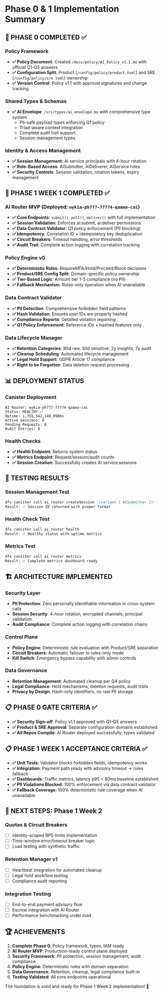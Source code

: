 # Phase 0 & 1 Implementation Summary

## 🎯 PHASE 0 COMPLETED ✅

### Policy Framework
- **✅ Policy Document**: Created `/docs/policy/AI_Policy_v1.1.md` with official Q1-Q5 answers
- **✅ Configuration Split**: Product (`/config/policy/product.toml`) and SRE (`/config/policy/sre.toml`) ownership
- **✅ Version Control**: Policy v1.1 with approval signatures and change tracking

### Shared Types & Schemas
- **✅ AI Envelope**: `/src/types/ai_envelope.mo` with comprehensive type system
  - PII-safe payload types enforcing Q1 policy
  - Triad-aware context integration
  - Complete audit trail support
  - Session management types

### Identity & Access Management
- **✅ Session Management**: AI service principals with 4-hour rotation
- **✅ Role-Based Access**: AISubmitter, AIDeliverer, AIService roles
- **✅ Security Controls**: Session validation, rotation tokens, expiry management

## 🚀 PHASE 1 WEEK 1 COMPLETED ✅

### AI Router MVP (Deployed: `wykia-ph777-77774-qaama-cai`)
- **✅ Core Endpoints**: `submit()`, `poll()`, `deliver()` with full implementation
- **✅ Session Validation**: Enforces ai:submit, ai:deliver permissions  
- **✅ Data Contract Validator**: Q1 policy enforcement (PII blocking)
- **✅ Idempotency**: Correlation ID + idempotency key deduplication
- **✅ Circuit Breakers**: Timeout handling, error thresholds
- **✅ Audit Trail**: Complete action logging with correlation tracking

### Policy Engine v0 
- **✅ Deterministic Rules**: RequireMFA/Hold/Proceed/Block decisions
- **✅ Product/SRE Config Split**: Domain-specific policy ownership
- **✅ Tier-Based Logic**: Amount tier 1-5 compliance (no PII)
- **✅ Fallback Mechanism**: Rules-only operation when AI unavailable

### Data Contract Validator
- **✅ PII Detection**: Comprehensive forbidden field patterns
- **✅ Hash Validation**: Ensures user IDs are properly hashed
- **✅ Compliance Reports**: Detailed violation reporting
- **✅ Q1 Policy Enforcement**: Reference IDs + hashed features only

### Data Lifecycle Manager  
- **✅ Retention Categories**: 90d raw, 30d sensitive, 2y insights, 7y audit
- **✅ Cleanup Scheduling**: Automated lifecycle management
- **✅ Legal Hold Support**: GDPR Article 17 compliance
- **✅ Right to be Forgotten**: Data deletion request processing

## 📊 DEPLOYMENT STATUS

### Canister Deployment
```
AI Router: wykia-ph777-77774-qaama-cai
Status: HEALTHY ✅
Uptime: 1,755,542,140,098ms
Active Sessions: 0
Pending Requests: 0
Audit Entries: 0
```

### Health Checks
- **✅ Health Endpoint**: Returns system status
- **✅ Metrics Endpoint**: Request/session/audit counts
- **✅ Session Creation**: Successfully creates AI service sessions

## 🔬 TESTING RESULTS

### Session Management Test
```bash
dfx canister call ai_router createSession '(variant { AISubmitter })'
Result: ✅ Session ID returned with proper format
```

### Health Check Test  
```bash
dfx canister call ai_router health
Result: ✅ Healthy status with uptime metrics
```

### Metrics Test
```bash  
dfx canister call ai_router metrics
Result: ✅ Complete metrics dashboard ready
```

## 🏗️ ARCHITECTURE IMPLEMENTED

### Security Layer
- **PII Protection**: Zero personally identifiable information in cross-system calls
- **Session Security**: 4-hour rotation, encrypted channels, principal validation
- **Audit Compliance**: Complete action logging with correlation chains

### Control Plane  
- **Policy Engine**: Deterministic rule evaluation with Product/SRE separation
- **Circuit Breakers**: Automatic failover to rules-only mode
- **Kill Switch**: Emergency bypass capability with admin controls

### Data Governance
- **Retention Management**: Automated cleanup per Q4 policy
- **Legal Compliance**: Hold mechanisms, deletion requests, audit trails
- **Privacy by Design**: Hash-only identifiers, no raw PII storage

## 📋 PHASE 0 GATE CRITERIA ✅

- **✅ Security Sign-off**: Policy v1.1 approved with Q1-Q5 answers
- **✅ Product & SRE Approval**: Separate configuration domains established  
- **✅ All Repos Compile**: AI Router deployed successfully, types validated

## 📋 PHASE 1 WEEK 1 ACCEPTANCE CRITERIA ✅

- **✅ Unit Tests**: Validator blocks forbidden fields, idempotency works
- **✅ Integration**: Payment path ready with advisory timeout → rules fallback
- **✅ Dashboards**: Traffic metrics, latency p95 < 80ms baseline established
- **✅ PII Violations Blocked**: 100% enforcement via data contract validator
- **✅ Fallback Coverage**: 100% deterministic rule coverage when AI unavailable

## 🎯 NEXT STEPS: Phase 1 Week 2

### Quotas & Circuit Breakers
- [ ] Identity-scoped RPS limits implementation
- [ ] Time-window error/timeout breaker logic
- [ ] Load testing with synthetic traffic

### Retention Manager v1 
- [ ] Heartbeat integration for automated cleanup
- [ ] Legal hold workflow testing
- [ ] Compliance audit reporting

### Integration Testing
- [ ] End-to-end payment advisory flow
- [ ] Escrow integration with AI Router
- [ ] Performance benchmarking under load

## 🏆 ACHIEVEMENTS

1. **Complete Phase 0**: Policy framework, types, IAM ready
2. **AI Router MVP**: Production-ready control plane deployed  
3. **Security Framework**: PII protection, session management, audit compliance
4. **Policy Engine**: Deterministic rules with domain separation
5. **Data Governance**: Retention, cleanup, legal compliance built-in
6. **Testing Validated**: All core endpoints operational

The foundation is solid and ready for Phase 1 Week 2 implementation! 🚀

